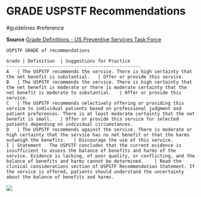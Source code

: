 # GRADE USPSTF Recommendations
#guidelines
#reference

**Source** [Grade Definitions - US Preventive Services Task Force](https://www.uspreventiveservicestaskforce.org/Page/Name/grade-definitions)

```
USPSTF GRADE of recommendations

Grade |	Definition	| Suggestions for Practice
--------------------------------------------------
A	| The USPSTF recommends the service. There is high certainty that the net benefit is substantial.	| Offer or provide this service.
B	| The USPSTF recommends the service. There is high certainty that the net benefit is moderate or there is moderate certainty that the net benefit is moderate to substantial.	| Offer or provide this service.
C	| The USPSTF recommends selectively offering or providing this service to individual patients based on professional judgment and patient preferences. There is at least moderate certainty that the net benefit is small.	| Offer or provide this service for selected patients depending on individual circumstances.
D	| The USPSTF recommends against the service. There is moderate or high certainty that the service has no net benefit or that the harms outweigh the benefits.	| Discourage the use of this service.
I | Statement	The USPSTF concludes that the current evidence is insufficient to assess the balance of benefits and harms of the service. Evidence is lacking, of poor quality, or conflicting, and the balance of benefits and harms cannot be determined.	| Read the clinical considerations section of USPSTF Recommendation Statement. If the service is offered, patients should understand the uncertainty about the balance of benefits and harms.
```


![](GRADE%20USPSTF%20Recommendations/27E218A7-32AD-4526-83E0-4A9CFCFFE609.png)
